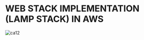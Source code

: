 # WEB STACK IMPLEMENTATION (LAMP STACK) IN AWS

![ca12](https://github.com/Sholly45/Project-Based-Learning/assets/118860644/90bff48e-10be-4a37-b3de-f14bad4e7c94)

